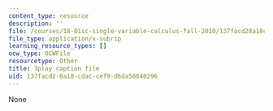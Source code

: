 ```yaml
---
content_type: resource
description: ''
file: /courses/18-01sc-single-variable-calculus-fall-2010/137facd28a18cdaccef9d6da58840296_MK_0QHbUnIA.srt
file_type: application/x-subrip
learning_resource_types: []
ocw_type: OCWFile
resourcetype: Other
title: 3play caption file
uid: 137facd2-8a18-cdac-cef9-d6da58840296
---
```

None

